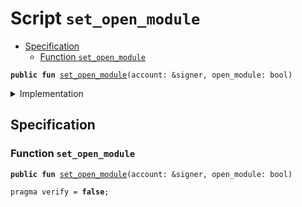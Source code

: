 
<a name="set_open_module"></a>

# Script `set_open_module`



-  [Specification](#@Specification_0)
    -  [Function <code><a href="set_open_module.md#set_open_module">set_open_module</a></code>](#@Specification_0_set_open_module)



<pre><code><b>public</b> <b>fun</b> <a href="set_open_module.md#set_open_module">set_open_module</a>(account: &signer, open_module: bool)
</code></pre>



<details>
<summary>Implementation</summary>


<pre><code><b>fun</b> <a href="set_open_module.md#set_open_module">set_open_module</a>(account: &signer, open_module: bool) {
    <a href="../../modules/doc/TransactionPublishOption.md#0x1_TransactionPublishOption_set_open_module">TransactionPublishOption::set_open_module</a>(account, open_module)
}
</code></pre>



</details>

<a name="@Specification_0"></a>

## Specification


<a name="@Specification_0_set_open_module"></a>

### Function `set_open_module`


<pre><code><b>public</b> <b>fun</b> <a href="set_open_module.md#set_open_module">set_open_module</a>(account: &signer, open_module: bool)
</code></pre>




<pre><code>pragma verify = <b>false</b>;
</code></pre>
